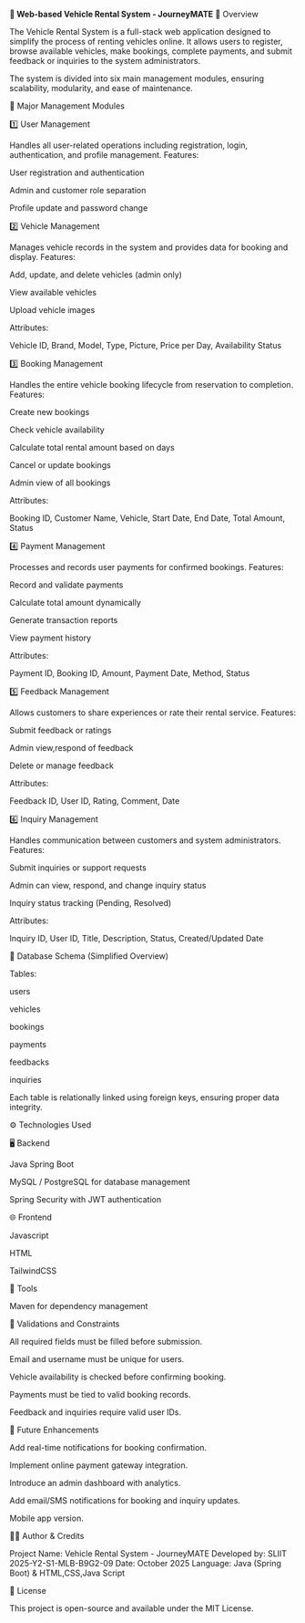 **🚗 Web-based Vehicle Rental System - JourneyMATE**
📘 Overview

The Vehicle Rental System is a full-stack web application designed to simplify the process of renting vehicles online.
It allows users to register, browse available vehicles, make bookings, complete payments, and submit feedback or inquiries to the system administrators.

The system is divided into six main management modules, ensuring scalability, modularity, and ease of maintenance.

🧩 Major Management Modules

1️⃣ User Management

Handles all user-related operations including registration, login, authentication, and profile management.
Features:

User registration and authentication

Admin and customer role separation

Profile update and password change

2️⃣ Vehicle Management

Manages vehicle records in the system and provides data for booking and display.
Features:

Add, update, and delete vehicles (admin only)

View available vehicles

Upload vehicle images

Attributes:

Vehicle ID, Brand, Model, Type, Picture, Price per Day, Availability Status

3️⃣ Booking Management

Handles the entire vehicle booking lifecycle from reservation to completion.
Features:

Create new bookings

Check vehicle availability

Calculate total rental amount based on days

Cancel or update bookings

Admin view of all bookings

Attributes:

Booking ID, Customer Name, Vehicle, Start Date, End Date, Total Amount, Status

4️⃣ Payment Management

Processes and records user payments for confirmed bookings.
Features:

Record and validate payments

Calculate total amount dynamically

Generate transaction reports

View payment history

Attributes:

Payment ID, Booking ID, Amount, Payment Date, Method, Status

5️⃣ Feedback Management

Allows customers to share experiences or rate their rental service.
Features:

Submit feedback or ratings

Admin view,respond of feedback 

Delete or manage feedback

Attributes:

Feedback ID, User ID, Rating, Comment, Date

6️⃣ Inquiry Management

Handles communication between customers and system administrators.
Features:

Submit inquiries or support requests

Admin can view, respond, and change inquiry status

Inquiry status tracking (Pending, Resolved)

Attributes:

Inquiry ID, User ID, Title, Description, Status, Created/Updated Date

🧱 Database Schema (Simplified Overview)

Tables:

users

vehicles

bookings

payments

feedbacks

inquiries

Each table is relationally linked using foreign keys, ensuring proper data integrity.

⚙️ Technologies Used

🖥️ Backend

Java Spring Boot

MySQL / PostgreSQL for database management

Spring Security with JWT authentication

🌐 Frontend

Javascript 

HTML

TailwindCSS

🧰 Tools

Maven for dependency management


🧰 Validations and Constraints

All required fields must be filled before submission.

Email and username must be unique for users.

Vehicle availability is checked before confirming booking.

Payments must be tied to valid booking records.

Feedback and inquiries require valid user IDs.

🚀 Future Enhancements

Add real-time notifications for booking confirmation.

Implement online payment gateway integration.

Introduce an admin dashboard with analytics.

Add email/SMS notifications for booking and inquiry updates.

Mobile app version.

👨‍💻 Author & Credits

Project Name: Vehicle Rental System - JourneyMATE
Developed by: SLIIT 2025-Y2-S1-MLB-B9G2-09
Date: October 2025
Language: Java (Spring Boot) & HTML,CSS,Java Script

🏁 License

This project is open-source and available under the MIT License.
